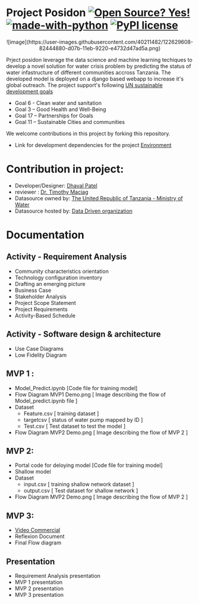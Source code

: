 # Project Posidon [![Open Source? Yes!](https://badgen.net/badge/Open%20Source%20%3F/Yes%21/blue?icon=github)](https://opensource.org/licenses)       [![made-with-python](https://img.shields.io/badge/Made%20with-Python-1f425f.svg)](https://www.python.org/)         [![PyPI license](https://img.shields.io/pypi/l/ansicolortags.svg)](https://opensource.org/licenses/MIT)
<p align="center">
![image](https://user-images.githubusercontent.com/40211482/122629608-82444880-d07b-11eb-9220-e4732d47ad5a.png)

</p>

Prject posidon leverage the data science and machine learning techiques to develop a novel solution for water crisis problem by predicting the status of water infastructure of different communities accross Tanzania. The developed model is deployed on a django based webapp to increase it's global outreach.
The project support's following [UN sustainable development goals](https://sdgs.un.org/goals)
* Goal 6 - Clean water and sanitation 
* Goal 3 – Good Health and Well-Being  
* Goal 17 – Partnerships for Goals
* Goal 11 – Sustainable Cities and communities

We welcome contributions in this project by forking this repository.
* Link for development dependencies for the project [Environment](https://github.com/Dhaval-B-Patel/ENSE-885---spring-2021/blob/cfc89db370939b5888bb6ba092de4184ef8c429e/Software%20Development%20Dependencies%20for%20the%20project/Managing%20Project%20Environment.txt)

# Contribution in project: 
* Developer/Designer: [Dhaval Patel](https://www.linkedin.com/in/dhaval-bhailalbhai-patel-421566202/)
* reviewer : [Dr. Timothy Maciag](https://www.maciag.ca/)
* Datasource owned by: [The United Republic of Tanzania - Ministry of Water](https://www.maji.go.tz/)
* Datasource hosted by: [ Data Driven organization ](https://www.drivendata.org/competitions/7/pump-it-up-data-mining-the-water-table/)

# Documentation

## Activity - Requirement Analysis
* Community characteristics orientation
* Technology configuration inventory 
* Drafting an emerging picture
* Business Case 
* Stakeholder Analysis
* Project Scope Statement
* Project Requirements
* Activity-Based Schedule
  
## Activity -  Software design & architecture
* Use Case Diagrams
* Low Fidelity Diagram

## MVP 1 : 
* Model_Predict.ipynb [Code file for training model]
* Flow Diagram MVP1 Demo.png [ Image describing the flow of Model_predict.ipynb file ]
* Dataset
  <ul><li>Feature.csv [ training dataset ]</li>
      <li>targetcsv [ status of water pump mapped by ID ]</li>
      <li>Test.csv [ Test dataset to test the model ]</li></ul>
* Flow Diagram MVP2 Demo.png [ Image describing the flow of MVP 2 ]

## MVP 2: 
* Portal code for deloying model [Code file for training model]
* Shallow model
* Dataset
  <ul><li>input.csv [ training shallow network dataset ]</li>
      <li>output.csv [ Test dataset for shallow network ]</li></ul>
* Flow Diagram MVP2 Demo.png [ Image describing the flow of MVP 2 ]

## MVP 3: 
* [ Video Commercial ](https://youtu.be/AA33Dtd90rw)
* Reflexion Document 
* Final Flow diagram

## Presentation
* Requirement Analysis presentation
* MVP 1 presentation
* MVP 2 presentation
* MVP 3 presentation
